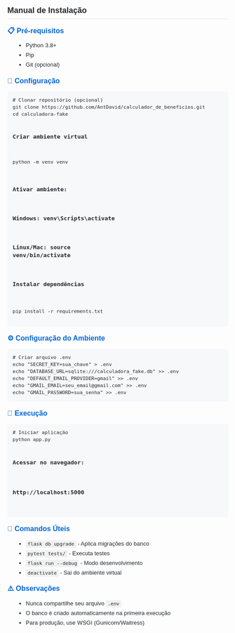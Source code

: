 <div style="font-family: Arial, sans-serif; font-size: 13px; line-height: 1.4; color: #24292e; max-width: 800px;">

<h2 style="font-size: 18px; color: #24292e; margin-top: 24px; margin-bottom: 16px; font-weight: 600; border-bottom: 1px solid #e1e4e8; padding-bottom: 0.3em;">
Manual de Instalação
</h2>

<h3 style="font-size: 16px; color: #0366d6; margin-top: 16px; margin-bottom: 8px; font-weight: 600;">
📋 Pré-requisitos
</h3>
<ul style="margin-left: 20px; margin-bottom: 16px;">
  <li style="margin-bottom: 4px;">Python 3.8+</li>
  <li style="margin-bottom: 4px;">Pip</li>
  <li style="margin-bottom: 4px;">Git (opcional)</li>
</ul>

<h3 style="font-size: 16px; color: #0366d6; margin-top: 16px; margin-bottom: 8px; font-weight: 600;">
🔧 Configuração
</h3>
<pre style="background-color: #f6f8fa; padding: 12px; border-radius: 6px; font-size: 13px; line-height: 1.45; overflow-x: auto; margin-bottom: 16px;">
<code># Clonar repositório (opcional)
git clone https://github.com/AntDavid/calculador_de_beneficios.git
cd calculadora-fake

### Criar ambiente virtual
python -m venv venv

### Ativar ambiente:
### Windows: venv\Scripts\activate
### Linux/Mac: source venv/bin/activate

### Instalar dependências
pip install -r requirements.txt</code>
</pre>

<h3 style="font-size: 16px; color: #0366d6; margin-top: 16px; margin-bottom: 8px; font-weight: 600;">
⚙️ Configuração do Ambiente
</h3>
<pre style="background-color: #f6f8fa; padding: 12px; border-radius: 6px; font-size: 13px; line-height: 1.45; overflow-x: auto; margin-bottom: 16px;">
<code># Criar arquivo .env
echo "SECRET_KEY=sua_chave" > .env
echo "DATABASE_URL=sqlite:///calculadora_fake.db" >> .env
echo "DEFAULT_EMAIL_PROVIDER=gmail" >> .env
echo "GMAIL_EMAIL=seu_email@gmail.com" >> .env
echo "GMAIL_PASSWORD=sua_senha" >> .env</code>
</pre>

<h3 style="font-size: 16px; color: #0366d6; margin-top: 16px; margin-bottom: 8px; font-weight: 600;">
🚀 Execução
</h3>
<pre style="background-color: #f6f8fa; padding: 12px; border-radius: 6px; font-size: 13px; line-height: 1.45; overflow-x: auto; margin-bottom: 16px;">
<code># Iniciar aplicação
python app.py

### Acessar no navegador:
### http://localhost:5000</code>
</pre>

<h3 style="font-size: 16px; color: #0366d6; margin-top: 16px; margin-bottom: 8px; font-weight: 600;">
🔧 Comandos Úteis
</h3>
<ul style="margin-left: 20px; margin-bottom: 16px;">
  <li style="margin-bottom: 4px;"><code style="background-color: rgba(27,31,35,0.05); padding: 2px 4px; border-radius: 3px;">flask db upgrade</code> - Aplica migrações do banco</li>
  <li style="margin-bottom: 4px;"><code style="background-color: rgba(27,31,35,0.05); padding: 2px 4px; border-radius: 3px;">pytest tests/</code> - Executa testes</li>
  <li style="margin-bottom: 4px;"><code style="background-color: rgba(27,31,35,0.05); padding: 2px 4px; border-radius: 3px;">flask run --debug</code> - Modo desenvolvimento</li>
  <li style="margin-bottom: 4px;"><code style="background-color: rgba(27,31,35,0.05); padding: 2px 4px; border-radius: 3px;">deactivate</code> - Sai do ambiente virtual</li>
</ul>

<h3 style="font-size: 16px; color: #0366d6; margin-top: 16px; margin-bottom: 8px; font-weight: 600;">
⚠️ Observações
</h3>
<ul style="margin-left: 20px; margin-bottom: 16px;">
  <li style="margin-bottom: 4px;">Nunca compartilhe seu arquivo <code style="background-color: rgba(27,31,35,0.05); padding: 2px 4px; border-radius: 3px;">.env</code></li>
  <li style="margin-bottom: 4px;">O banco é criado automaticamente na primeira execução</li>
  <li style="margin-bottom: 4px;">Para produção, use WSGI (Gunicorn/Waitress)</li>
</ul>

</div>
